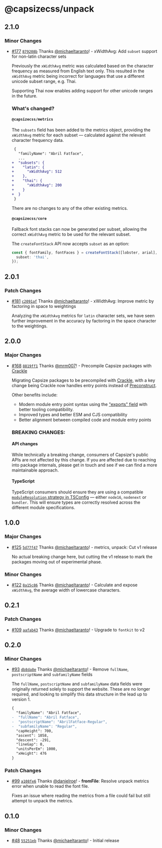 # @capsizecss/unpack

## 2.1.0

### Minor Changes

- [#177](https://github.com/seek-oss/capsize/pull/177) [`879208b`](https://github.com/seek-oss/capsize/commit/879208bd08372be246ecd30a1be42f44883ca650) Thanks [@michaeltaranto](https://github.com/michaeltaranto)! - xWidthAvg: Add `subset` support for non-latin character sets

  Previously the `xWidthAvg` metric was calculated based on the character frequency as measured from English text only.
  This resulted in the `xWidthAvg` metric being incorrect for languages that use a different unicode subset range, e.g. Thai.

  Supporting Thai now enables adding support for other unicode ranges in the future.

  ### What's changed?

  #### `@capsizecss/metrics`

  The `subsets` field has been added to the metrics object, providing the `xWidthAvg` metric for each subset — calculated against the relevant character frequency data.

  ```diff
   {
     "familyName": "Abril Fatface",
     ...
  +  "subsets": {
  +    "latin": {
  +      "xWidthAvg": 512
  +    },
  +    "thai": {
  +      "xWidthAvg": 200
  +    }
  +  }
   }
  ```

  There are no changes to any of the other existing metrics.

  #### `@capsizecss/core`

  Fallback font stacks can now be generated per subset, allowing the correct `xWidthAvg` metric to be used for the relevant subset.

  The `createFontStack` API now accepts `subset` as an option:

  ```ts
  const { fontFamily, fontFaces } = createFontStack([lobster, arial], {
    subset: 'thai',
  });
  ```

## 2.0.1

### Patch Changes

- [#181](https://github.com/seek-oss/capsize/pull/181) [`c2091af`](https://github.com/seek-oss/capsize/commit/c2091afae7729c73a7c032a80c829aa88c15a85b) Thanks [@michaeltaranto](https://github.com/michaeltaranto)! - xWidthAvg: Improve metric by factoring in space to weightings

  Analyzing the `xWidthAvg` metrics for `latin` character sets, we have seen further improvement in the accuracy by factoring in the space character to the weightings.

## 2.0.0

### Major Changes

- [#168](https://github.com/seek-oss/capsize/pull/168) [`8819ff1`](https://github.com/seek-oss/capsize/commit/8819ff1db53b9bb8e8cf1b3f1451a1ec49a32857) Thanks [@mrm007](https://github.com/mrm007)! - Precompile Capsize packages with [Crackle]

  Migrating Capsize packages to be precompiled with [Crackle], with a key change being Crackle now handles entry points instead of [Preconstruct].

  Other benefits include:

  - Modern module entry point syntax using the ["exports" field] with better tooling compatibility.
  - Improved types and better ESM and CJS compatibility
  - Better alignment between compiled code and module entry points

  ### BREAKING CHANGES:

  #### API changes

  While technically a breaking change, consumers of Capsize's public APIs are not affected by this change.
  If you are affected due to reaching into package internals, please get in touch and see if we can find a more maintainable approach.

  #### TypeScript

  TypeScript consumers should ensure they are using a compatible [`moduleResolution` strategy in TSConfig] — either `node16`, `nodenext` or `bundler`. This will ensure types are correctly resolved across the different module specifications.

  [Crackle]: https://github.com/seek-oss/crackle?tab=readme-ov-file#-crackle-
  [Preconstruct]: https://preconstruct.tools/
  ["exports" field]: https://nodejs.org/api/packages.html#exports
  [`moduleResolution` strategy in tsconfig]: https://www.typescriptlang.org/tsconfig#moduleResolution

## 1.0.0

### Major Changes

- [#125](https://github.com/seek-oss/capsize/pull/125) [`5d77f47`](https://github.com/seek-oss/capsize/commit/5d77f4758c32de8703f4869ff7b10cbf0b97af51) Thanks [@michaeltaranto](https://github.com/michaeltaranto)! - metrics, unpack: Cut v1 release

  No actual breaking change here, but cutting the v1 release to mark the packages moving out of experimental phase.

### Minor Changes

- [#122](https://github.com/seek-oss/capsize/pull/122) [`8a15c86`](https://github.com/seek-oss/capsize/commit/8a15c8647bb12c85853c6807c1edc9d82a79e6dc) Thanks [@michaeltaranto](https://github.com/michaeltaranto)! - Calculate and expose `xWidthAvg`, the average width of lowercase characters.

## 0.2.1

### Patch Changes

- [#109](https://github.com/seek-oss/capsize/pull/109) [`aafab43`](https://github.com/seek-oss/capsize/commit/aafab438f7d67705dcad6152bade050f60e492cb) Thanks [@michaeltaranto](https://github.com/michaeltaranto)! - Upgrade to `fontkit` to v2

## 0.2.0

### Minor Changes

- [#93](https://github.com/seek-oss/capsize/pull/93) [`db8da8e`](https://github.com/seek-oss/capsize/commit/db8da8ecbae20a4f4ba5f98beeb263876d0a5e2c) Thanks [@michaeltaranto](https://github.com/michaeltaranto)! - Remove `fullName`, `postscriptName` and `subfamilyName` fields

  The `fullName`, `postscriptName` and `subfamilyName` data fields were originally returned solely to support the website. These are no longer required, and looking to simplify this data structure in the lead up to version 1.

  ```diff
  {
    "familyName": "Abril Fatface",
  -  "fullName": "Abril Fatface",
  -  "postscriptName": "AbrilFatface-Regular",
  -  "subfamilyName": "Regular",
    "capHeight": 700,
    "ascent": 1058,
    "descent": -291,
    "lineGap": 0,
    "unitsPerEm": 1000,
    "xHeight": 476
  }
  ```

### Patch Changes

- [#99](https://github.com/seek-oss/capsize/pull/99) [`a108fe6`](https://github.com/seek-oss/capsize/commit/a108fe6346fd5e5238919ecc7d5bf50dcb84dd62) Thanks [@danielroe](https://github.com/danielroe)! - **fromFile**: Resolve unpack metrics error when unable to read the font file.

  Fixes an issue where reading the metrics from a file could fail but still attempt to unpack the metrics.

## 0.1.0

### Minor Changes

- [#48](https://github.com/seek-oss/capsize/pull/48) [`55251eb`](https://github.com/seek-oss/capsize/commit/55251ebe3ee668e8955485ab5474438fc3177b1b) Thanks [@michaeltaranto](https://github.com/michaeltaranto)! - Initial release
